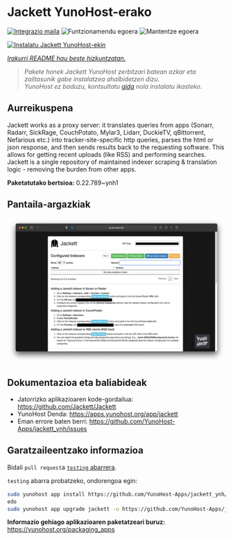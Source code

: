 <!--
Ohart ongi: README hau automatikoki sortu da <https://github.com/YunoHost/apps/tree/master/tools/readme_generator>ri esker
EZ editatu eskuz.
-->

# Jackett YunoHost-erako

[![Integrazio maila](https://dash.yunohost.org/integration/jackett.svg)](https://ci-apps.yunohost.org/ci/apps/jackett/) ![Funtzionamendu egoera](https://ci-apps.yunohost.org/ci/badges/jackett.status.svg) ![Mantentze egoera](https://ci-apps.yunohost.org/ci/badges/jackett.maintain.svg)

[![Instalatu Jackett YunoHost-ekin](https://install-app.yunohost.org/install-with-yunohost.svg)](https://install-app.yunohost.org/?app=jackett)

*[Irakurri README hau beste hizkuntzatan.](./ALL_README.md)*

> *Pakete honek Jackett YunoHost zerbitzari batean azkar eta zailtasunik gabe instalatzea ahalbidetzen dizu.*  
> *YunoHost ez baduzu, kontsultatu [gida](https://yunohost.org/install) nola instalatu ikasteko.*

## Aurreikuspena

Jackett works as a proxy server: it translates queries from apps (Sonarr, Radarr, SickRage, CouchPotato, Mylar3, Lidarr, DuckieTV, qBittorrent, Nefarious etc.) into tracker-site-specific http queries, parses the html or json response, and then sends results back to the requesting software. This allows for getting recent uploads (like RSS) and performing searches. Jackett is a single repository of maintained indexer scraping & translation logic - removing the burden from other apps.


**Paketatutako bertsioa:** 0.22.789~ynh1

## Pantaila-argazkiak

![Jackett(r)en pantaila-argazkia](./doc/screenshots/demo.png)

## Dokumentazioa eta baliabideak

- Jatorrizko aplikazioaren kode-gordailua: <https://github.com/Jackett/Jackett>
- YunoHost Denda: <https://apps.yunohost.org/app/jackett>
- Eman errore baten berri: <https://github.com/YunoHost-Apps/jackett_ynh/issues>

## Garatzaileentzako informazioa

Bidali `pull request`a [`testing` abarrera](https://github.com/YunoHost-Apps/jackett_ynh/tree/testing).

`testing` abarra probatzeko, ondorengoa egin:

```bash
sudo yunohost app install https://github.com/YunoHost-Apps/jackett_ynh/tree/testing --debug
edo
sudo yunohost app upgrade jackett -u https://github.com/YunoHost-Apps/jackett_ynh/tree/testing --debug
```

**Informazio gehiago aplikazioaren paketatzeari buruz:** <https://yunohost.org/packaging_apps>

